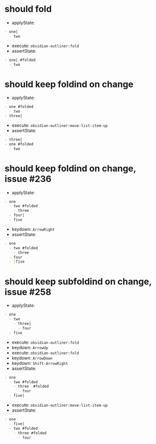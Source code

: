 # should fold

- applyState:

```md
- one|
  - two
```

- execute: `obsidian-outliner:fold`
- assertState:

```md
- one| #folded
  - two
```

# should keep foldind on change

- applyState:

```md
- one #folded
  - two
- three|
```

- execute: `obsidian-outliner:move-list-item-up`
- assertState:

```md
- three|
- one #folded
  - two
```

# should keep foldind on change, issue #236

- applyState:

```md
- one
  - two #folded
    - three
  - four|
  - five
```

- keydown: `ArrowRight`
- assertState:

```md
- one
  - two #folded
    - three
  - four
  - |five
```

# should keep subfoldind on change, issue #258

- applyState:

```md
- one
  - two
    - three|
      - four
  - five
```

- execute: `obsidian-outliner:fold`
- keydown: `ArrowUp`
- execute: `obsidian-outliner:fold`
- keydown: `ArrowDown`
- keydown: `Shift-ArrowRight`
- assertState:

```md
- one
  - two #folded
    - three  #folded
      - four
  - five|
```

- execute: `obsidian-outliner:move-list-item-up`
- assertState:

```md
- one
  - five|
  - two #folded
    - three #folded
      - four
```
